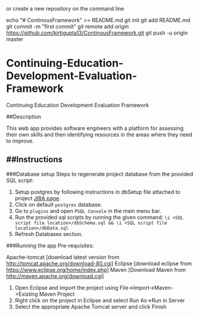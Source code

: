 

or create a new repository on the command line

echo "# ContinousFramework" >> README.md
git init
git add README.md
git commit -m "first commit"
git remote add origin https://github.com/kirtigupta13/ContinousFramework.git
git push -u origin master


Continuing-Education-Development-Evaluation-Framework
=====================================================
Continuing Education Development Evaluation Framework

##Description

This web app provides software engineers with a platform for assessing their own skills and then identifying resources in the areas where they need to improve.


##Instructions
------------
###Database setup
Steps to regenerate project database from the provided SQL script:

1. Setup postgres by following instructions in dbSetup file attached to project [JIRA page](https://jira2.cerner.com/browse/ACADEM-5198).
2. Click on default `postgres` database.
3. Go to `plugins` and open `PSQL Console` in the main menu bar.
4. Run the provided sql scripts by running the given command:
	`\i <SQL script file location>/dbSchema.sql && \i <SQL script file location>/dbData.sql`
5. Refresh Databases section.

###Running the app
Pre-requisites:

Apache-tomcat [download latest version from http://tomcat.apache.org/download-80.cgi]
Eclipse [download eclipse from https://www.eclipse.org/home/index.php]
Maven [Download Maven from http://maven.apache.org/download.cgi]

1. Open Eclipse and import the project using File->Import->Maven->Existing Maven Project
2. Right click on the project in Eclipse and select Run As->Run in Server
3. Select the appropriate Apache Tomcat server and click Finish
